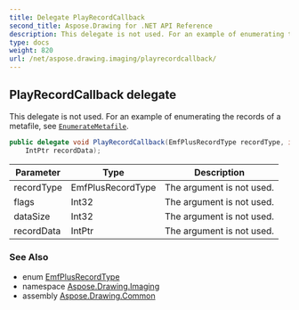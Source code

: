 ```yaml
---
title: Delegate PlayRecordCallback
second_title: Aspose.Drawing for .NET API Reference
description: This delegate is not used. For an example of enumerating the records of a metafile see EnumerateMetafile
type: docs
weight: 820
url: /net/aspose.drawing.imaging/playrecordcallback/
---
```

## PlayRecordCallback delegate

This delegate is not used. For an example of enumerating the records of a metafile, see [`EnumerateMetafile`](../../aspose.drawing/graphics/enumeratemetafile/).

```csharp
public delegate void PlayRecordCallback(EmfPlusRecordType recordType, int flags, int dataSize, 
    IntPtr recordData);
```

| Parameter | Type | Description |
| --- | --- | --- |
| recordType | EmfPlusRecordType | The argument is not used. |
| flags | Int32 | The argument is not used. |
| dataSize | Int32 | The argument is not used. |
| recordData | IntPtr | The argument is not used. |

### See Also

* enum [EmfPlusRecordType](../emfplusrecordtype/)
* namespace [Aspose.Drawing.Imaging](../../aspose.drawing.imaging/)
* assembly [Aspose.Drawing.Common](../../)


